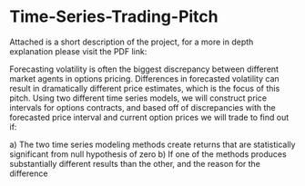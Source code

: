 # Time-Series-Trading-Pitch

Attached is a short description of the project, for a more in depth explanation please visit the PDF link:

Forecasting volatility is often the biggest discrepancy between different market agents in options pricing. Differences in forecasted volatility can result in dramatically different price estimates, which is the focus of this pitch. Using two different time series models, we will construct price intervals for options contracts, and based off of discrepancies with the forecasted price interval and current option prices we will trade to find out if:
  
  a) The two time series modeling methods create returns that are statistically significant from null hypothesis of zero
  b) If one of the methods produces substantially different results than the other, and the reason for the difference
